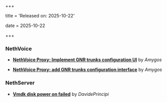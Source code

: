 +++

title = 'Released on: 2025-10-22'

date = 2025-10-22

+++

### NethVoice

- **[NethVoice Proxy: Implement GNR trunks configuration UI](https://github.com/NethServer/dev/issues/7578)** by *Amygos*

- **[NethVoice Proxy: add GNR trunks configuration interface](https://github.com/NethServer/dev/issues/7139)** by *Amygos*

### NethServer

- **[Vmdk disk power on failed](https://github.com/NethServer/dev/issues/7380)** by *DavidePrincipi*


